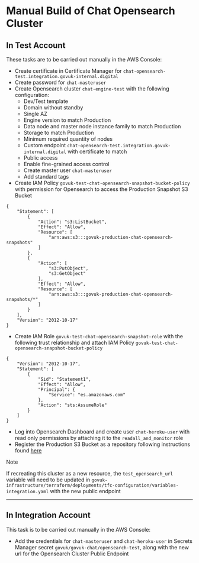 # Manual Build of Chat Opensearch Cluster

## In Test Account
These tasks are to be carried out manually in the AWS Console:
- Create certificate in Certificate Manager for `chat-opensearch-test.integration.govuk-internal.digital`
- Create password for `chat-masteruser`
- Create Opensearch cluster `chat-engine-test` with the following configuration:
  - Dev/Test template
  - Domain without standby
  - Single AZ
  - Engine version to match Production
  - Data node and master node instance family to match Production
  - Storage to match Production
  - Minimum required quantity of nodes
  - Custom endpoint `chat-opensearch-test.integration.govuk-internal.digital` with certificate to match
  - Public access
  - Enable fine-grained access control
  - Create master user `chat-masteruser`
  - Add standard tags
- Create IAM Policy `govuk-test-chat-opensearch-snapshot-bucket-policy` with permission for Opensearch to access the Production Snapshot S3 Bucket
```
{
    "Statement": [
        {
            "Action": "s3:ListBucket",
            "Effect": "Allow",
            "Resource": [
                "arn:aws:s3:::govuk-production-chat-opensearch-snapshots"
            ]
        },
        {
            "Action": [
                "s3:PutObject",
                "s3:GetObject"
            ],
            "Effect": "Allow",
            "Resource": [
                "arn:aws:s3:::govuk-production-chat-opensearch-snapshots/*"
            ]
        }
    ],
    "Version": "2012-10-17"
}
```
- Create IAM Role `govuk-test-chat-opensearch-snapshot-role` with the following trust relationship and attach IAM Policy `govuk-test-chat-opensearch-snapshot-bucket-policy`
```
{
    "Version": "2012-10-17",
    "Statement": [
        {
            "Sid": "Statement1",
            "Effect": "Allow",
            "Principal": {
                "Service": "es.amazonaws.com"
            },
            "Action": "sts:AssumeRole"
        }
    ]
}
```
- Log into Opensearch Dashboard and create user `chat-heroku-user` with read only permissions by attaching it to the `readall_and_monitor` role
- Register the Production S3 Bucket as a repository following instructions found [here]

> [!NOTE]
> If recreating this cluster as a new resource, the `test_opensearch_url` variable will need to be updated in `govuk-infrastructure/terraform/deployments/tfc-configuration/variables-integration.yaml` with the new public endpoint

[here]: https://github.com/alphagov/govuk-infrastructure/blob/main/terraform/deployments/opensearch/README.md

---

## In Integration Account
This task is to be carried out manually in the AWS Console:
- Add the credentials for `chat-masteruser` and `chat-heroku-user` in Secrets Manager secret `govuk/govuk-chat/opensearch-test`, along with the new url for the Opensearch Cluster Public Endpoint
